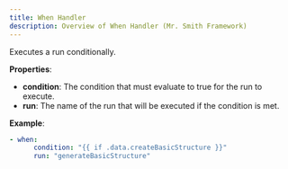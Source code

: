 ```yaml
---
title: When Handler
description: Overview of When Handler (Mr. Smith Framework)
---
```


Executes a run conditionally.

**Properties**:
- **condition**: The condition that must evaluate to true for the run to execute.
- **run**: The name of the run that will be executed if the condition is met.

**Example**:
```yaml
- when:
      condition: "{{ if .data.createBasicStructure }}"
      run: "generateBasicStructure"
```